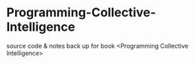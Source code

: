 # Programming-Collective-Intelligence
source code &amp; notes back up for book &lt;Programming Collective Intelligence>
